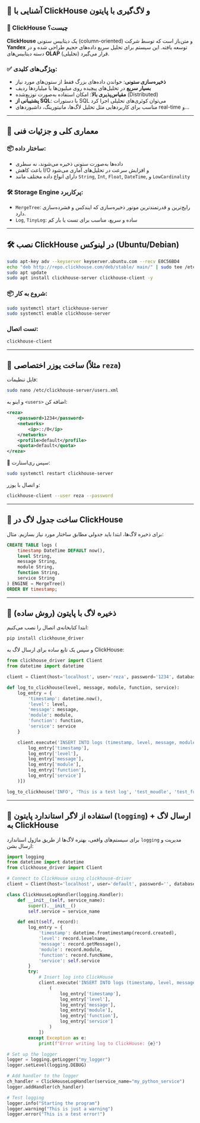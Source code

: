 
## 🚀 آشنایی با ClickHouse و لاگ‌گیری با پایتون

### 🧠 ClickHouse چیست؟

**ClickHouse** یک دیتابیس ستونی (column-oriented) و متن‌باز است که توسط شرکت **Yandex** توسعه یافته. این سیستم برای تحلیل سریع داده‌های حجیم طراحی شده و در دسته دیتابیس‌های **OLAP** (تحلیلی) قرار می‌گیرد.

### ✅ ویژگی‌های کلیدی:

- **ذخیره‌سازی ستونی**: خواندن داده‌های بزرگ فقط از ستون‌های مورد نیاز
- **بسیار سریع** در تحلیل‌های پیچیده روی میلیون‌ها یا میلیاردها ردیف
- **مقیاس‌پذیری بالا**: امکان استفاده به‌صورت توزیع‌شده (Distributed)
- **پشتیبانی از SQL**: با دستورات SQL می‌توان کوئری‌های تحلیلی اجرا کرد
- مناسب برای کاربردهایی مثل تحلیل لاگ‌ها، مانیتورینگ، داشبوردهای real-time و…

---

## 🔎 معماری کلی و جزئیات فنی

### 📦 ساختار داده:

- داده‌ها به‌صورت ستونی ذخیره می‌شوند، نه سطری
- باعث کاهش I/O و افزایش سرعت در تحلیل‌های آماری می‌شود
- دارای انواع داده مختلف مانند `String`, `Int`, `Float`, `DateTime`, و `LowCardinality`

### 🛠️ Storage Engine پرکاربرد:
- `MergeTree`: رایج‌ترین و قدرتمندترین موتور ذخیره‌سازی که ایندکس و فشرده‌سازی دارد.
- `Log`, `TinyLog`: ساده و سریع، مناسب برای تست یا بار کم

---


## 🛠️ نصب ClickHouse در لینوکس (Ubuntu/Debian)

```bash
sudo apt-key adv --keyserver keyserver.ubuntu.com --recv E0C56BD4
echo "deb http://repo.clickhouse.com/deb/stable/ main/" | sudo tee /etc/apt/sources.list.d/clickhouse.list
sudo apt update
sudo apt install clickhouse-server clickhouse-client -y
```

### 📦 شروع به کار:

```bash
sudo systemctl start clickhouse-server
sudo systemctl enable clickhouse-server
```

### تست اتصال:

```bash
clickhouse-client
```

---

## 👤 ساخت یوزر اختصاصی (مثلاً `reza`)

فایل تنظیمات:

```bash
sudo nano /etc/clickhouse-server/users.xml
```

و اینو به `<users>` اضافه کن:

```xml
<reza>
    <password>1234</password>
    <networks>
        <ip>::/0</ip>
    </networks>
    <profile>default</profile>
    <quota>default</quota>
</reza>
```

🔁 سپس ری‌استارت:

```bash
sudo systemctl restart clickhouse-server
```

و اتصال با یوزر:

```bash
clickhouse-client --user reza --password
```

---




## 📘 ساخت جدول لاگ در ClickHouse

برای ذخیره لاگ‌ها، ابتدا باید جدولی مطابق ساختار مورد نیاز بسازیم. مثال:

```sql
CREATE TABLE logs (
    timestamp DateTime DEFAULT now(),
    level String,
    message String,
    module String,
    function String,
    service String
) ENGINE = MergeTree()
ORDER BY timestamp;
```

---

## 🧪 ذخیره لاگ با پایتون (روش ساده)

ابتدا کتابخانه‌ی اتصال را نصب می‌کنیم:

```bash
pip install clickhouse_driver
```

و سپس یک تابع ساده برای ارسال لاگ به ClickHouse:

```python
from clickhouse_driver import Client
from datetime import datetime

client = Client(host='localhost', user='reza', password='1234', database='default')

def log_to_clickhouse(level, message, module, function, service):
    log_entry = {
        'timestamp': datetime.now(),
        'level': level,
        'message': message,
        'module': module,
        'function': function,
        'service': service
    }

    client.execute('INSERT INTO logs (timestamp, level, message, module, function, service) VALUES', [(
        log_entry['timestamp'], 
        log_entry['level'], 
        log_entry['message'], 
        log_entry['module'], 
        log_entry['function'], 
        log_entry['service']
    )])

log_to_clickhouse('INFO', 'This is a test log', 'test_moudle', 'test_function', 'my_service')

```

---

## 🧰 استفاده از لاگر استاندارد پایتون (`logging`) + ارسال لاگ به ClickHouse

برای سیستم‌های واقعی، بهتره لاگ‌ها از طریق ماژول استاندارد `logging` مدیریت و ارسال بشن:

```python
import logging
from datetime import datetime
from clickhouse_driver import Client

# Connect to ClickHouse using clickhouse-driver
client = Client(host='localhost', user='default', password='', database='default')

class ClickHouseLogHandler(logging.Handler):
    def __init__(self, service_name):
        super().__init__()
        self.service = service_name

    def emit(self, record):
        log_entry = {
            'timestamp': datetime.fromtimestamp(record.created),
            'level': record.levelname,
            'message': record.getMessage(),
            'module': record.module,
            'function': record.funcName,
            'service': self.service
        }
        try:
            # Insert log into ClickHouse
            client.execute('INSERT INTO logs (timestamp, level, message, module, function, service) VALUES', [
                (
                    log_entry['timestamp'],
                    log_entry['level'],
                    log_entry['message'],
                    log_entry['module'],
                    log_entry['function'],
                    log_entry['service']
                )
            ])
        except Exception as e:
            print(f"Error writing log to ClickHouse: {e}")

# Set up the logger
logger = logging.getLogger("my_logger")
logger.setLevel(logging.DEBUG)

# Add handler to the logger
ch_handler = ClickHouseLogHandler(service_name="my_python_service")
logger.addHandler(ch_handler)

# Test logging
logger.info("Starting the program")
logger.warning("This is just a warning")
logger.error("This is a test error!")

```
